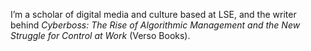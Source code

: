 I’m a scholar of digital media and culture based at LSE, and the writer behind *Cyberboss: The Rise of Algorithmic Management and the New Struggle for Control at Work* (Verso Books).
